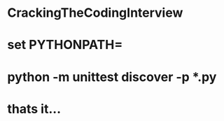# CrackingTheCodingInterview
# set PYTHONPATH=<PathToCrackingTheCodingInterView>
# python -m unittest discover -p *.py
# thats it...
